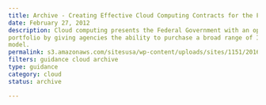 ```yaml
---
title: Archive - Creating Effective Cloud Computing Contracts for the Federal Government
date: February 27, 2012
description: Cloud computing presents the Federal Government with an opportunity to transform its IT
portfolio by giving agencies the ability to purchase a broad range of IT services in a utility- based
model.
permalink: s3.amazonaws.com/sitesusa/wp-content/uploads/sites/1151/2016/10/cloudbestpractices.pdf
filters: guidance cloud archive
type: guidance
category: cloud
status: archive

---
```

